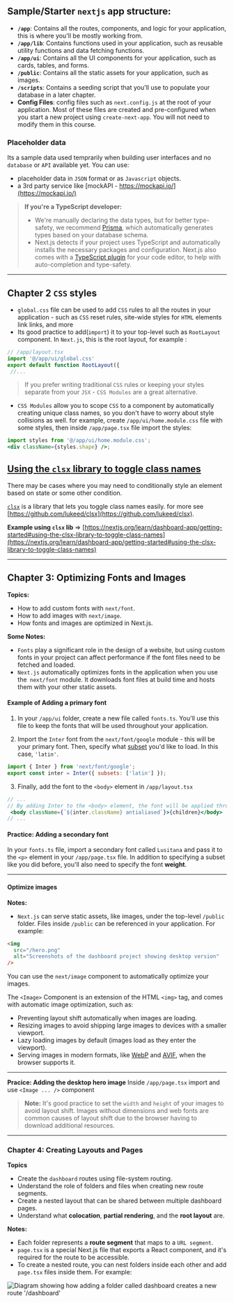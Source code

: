 ## Sample/Starter `nextjs` app structure:

-   **`/app`**: Contains all the routes, components, and logic for your application, this is where you'll be mostly working from.
-   **`/app/lib`**: Contains functions used in your application, such as reusable utility functions and data fetching functions.
-   **`/app/ui`**: Contains all the UI components for your application, such as cards, tables, and forms.
-   **`/public`**: Contains all the static assets for your application, such as images.
-   **`/scripts`**: Contains a seeding script that you'll use to populate your database in a later chapter.
-   **Config Files**: config files such as `next.config.js` at the root of your application. Most of these files are created and pre-configured when you start a new project using `create-next-app`. You will not need to modify them in this course.

### Placeholder data

Its a sample data used temprarily when building user interfaces and no `database` or `API` available yet.
You can use:
- placeholder data in `JSON` format or as `Javascript` objects.
- a 3rd party service like [mockAPI - https://mockapi.io/](https://mockapi.io/)


> **If you're a TypeScript developer:**
> 
> -   We're manually declaring the data types, but for better type-safety, we recommend [Prisma](https://www.prisma.io/), which automatically generates types based on your database schema.
> -   Next.js detects if your project uses TypeScript and automatically installs the necessary packages and configuration. Next.js also comes with a [TypeScript plugin](https://nextjs.org/docs/app/building-your-application/configuring/typescript#typescript-plugin) for your code editor, to help with auto-completion and type-safety.

---

## Chapter 2 `CSS` styles

- `global.css` file can be used to add `CSS` rules to all the routes in your application - such as `CSS` reset rules, site-wide styles for `HTML` elements link links, and more
- Its good practice to add(`import`) it to your top-level such as `RootLayout` component. In `Next.js`, this is the root layout, for example :

```js
// /app/layout.tsx
import '@/app/ui/global.css'
export default function RootLayout({
 //...
```

> If you prefer writing traditional `CSS` rules or keeping your styles separate from your `JSX` - `CSS Modules` are a great alternative.

- `CSS Modules` allow you to scope `CSS` to a component by automatically creating unique class names, so you don't have to worry about style collisions as well. for example, create `/app/ui/home.module.css` file with some styles, then inside `/app/page.tsx` file import the styles:

```jsx
import styles from '@/app/ui/home.module.css';
<div className={styles.shape} />;
```

## [Using the `clsx` library to toggle class names](https://nextjs.org/learn/dashboard-app/getting-started#using-the-clsx-library-to-toggle-class-names)

There may be cases where you may need to conditionally style an element based on state or some other condition.

[`clsx`](https://www.npmjs.com/package/clsx) is a library that lets you toggle class names easily. for more see [https://github.com/lukeed/clsx](https://github.com/lukeed/clsx). 

**Example using `clsx` lib** => [https://nextjs.org/learn/dashboard-app/getting-started#using-the-clsx-library-to-toggle-class-names](https://nextjs.org/learn/dashboard-app/getting-started#using-the-clsx-library-to-toggle-class-names)

---
## Chapter 3: Optimizing Fonts and Images

**Topics:**

- How to add custom fonts with `next/font`.
- How to add images with `next/image`.
- How fonts and images are optimized in Next.js.

**Some Notes:**

- `Fonts` play a significant role in the design of a website, but using custom fonts in your project can affect performance if the font files need to be fetched and loaded.
- `Next.js` automatically optimizes fonts in the application when you use the` next/font` module. It downloads font files at build time and hosts them with your other static assets.

#### Example of Adding a primary font

1. In your `/app/ui` folder, create a new file called `fonts.ts`. You'll use this file to keep the fonts that will be used throughout your application.

2. Import the `Inter` font from the `next/font/google` module - this will be your primary font. Then, specify what [subset](https://fonts.google.com/knowledge/glossary/subsetting) you'd like to load. In this case, `'latin'`.

```jsx
import { Inter } from 'next/font/google';
export const inter = Inter({ subsets: ['latin'] });
```

3. Finally, add the font to the `<body>` element in `/app/layout.tsx`

```jsx
// ...
// By adding Inter to the <body> element, the font will be applied throughout your application.
 <body className={`${inter.className} antialiased`}>{children}</body>
// ...
```
#### Practice: Adding a secondary font

In your `fonts.ts` file, import a secondary font called `Lusitana` and pass it to the `<p>` element in your `/app/page.tsx` file. In addition to specifying a subset like you did before, you'll also need to specify the font **weight**.

---

#### Optimize images

**Notes:**

- `Next.js` can serve static assets, like images, under the top-level `/public` folder. Files inside `/public` can be referenced in your application. For example:

```html
<img
  src="/hero.png"
  alt="Screenshots of the dashboard project showing desktop version"
/>
```

You can use the `next/image` component to automatically optimize your images.

The `<Image>` Component is an extension of the HTML `<img>` tag, and comes with automatic image optimization, such as:

-   Preventing layout shift automatically when images are loading.
-   Resizing images to avoid shipping large images to devices with a smaller viewport.
-   Lazy loading images by default (images load as they enter the viewport).
-   Serving images in modern formats, like [WebP](https://developer.mozilla.org/en-US/docs/Web/Media/Formats/Image_types#webp) and [AVIF](https://developer.mozilla.org/en-US/docs/Web/Media/Formats/Image_types#avif_image), when the browser supports it.

---

**Pracice: Adding the desktop hero image**
Inside `/app/page.tsx` import and use `<Image ... />` component 

> **Note:** It's good practice to set the `width` and `height` of your images to avoid layout shift. Images without dimensions and web fonts are common causes of layout shift due to the browser having to download additional resources.

---


### Chapter 4: Creating Layouts and Pages

**Topics**

- Create the `dashboard` routes using file-system routing.
- Understand the role of folders and files when creating new route segments.
- Create a nested layout that can be shared between multiple dashboard pages.
- Understand what **colocation**, **partial rendering**, and the **root layout** are.

**Notes:**
- Each folder represents a **route segment** that maps to a `URL segment`.
- `page.tsx` is a special Next.js file that exports a React component, and it's required for the route to be accessible.
- To create a nested route, you can nest folders inside each other and add `page.tsx` files inside them. For example:

![Diagram showing how adding a folder called dashboard creates a new route '/dashboard'](https://nextjs.org/_next/image?url=%2Flearn%2Flight%2Fdashboard-route.png&w=3840&q=75)

